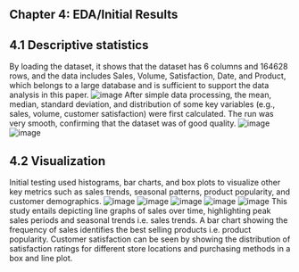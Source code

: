 ## Chapter 4: EDA/Initial Results
## 4.1 Descriptive statistics
By loading the dataset, it shows that the dataset has 6 columns and 164628 rows, and the data includes Sales, Volume, Satisfaction, Date, and Product, which belongs to a large database and is sufficient to support the data analysis in this paper.
![image](https://github.com/user-attachments/assets/8a36cd89-9a5b-432a-b34a-223ce365c48a)
After simple data processing, the mean, median, standard deviation, and distribution of some key variables (e.g., sales, volume, customer satisfaction) were first calculated. The run was very smooth, confirming that the dataset was of good quality.
![image](https://github.com/user-attachments/assets/9da96c08-6567-42f2-991f-7a2f7471c5e4)
![image](https://github.com/user-attachments/assets/cf244a35-fba1-41a4-91ec-9152aba16370)

## 4.2 Visualization
Initial testing used histograms, bar charts, and box plots to visualize other key metrics such as sales trends, seasonal patterns, product popularity, and customer demographics.
![image](https://github.com/user-attachments/assets/6f2ce969-9187-446e-a73d-d08a31be78ed)
![image](https://github.com/user-attachments/assets/37b856bc-e88f-4489-bffa-c5749b0ed7b7)
![image](https://github.com/user-attachments/assets/107dc4b2-87e1-4244-a25b-d1a0c1c3d6e8)
![image](https://github.com/user-attachments/assets/49762154-38b7-4bd8-8d03-50e168efac09)
![image](https://github.com/user-attachments/assets/96b43f06-b467-4fe1-a792-83a5182f88fe)
This study entails depicting line graphs of sales over time, highlighting peak sales periods and seasonal trends i.e. sales trends. A bar chart showing the frequency of sales identifies the best selling products i.e. product popularity. Customer satisfaction can be seen by showing the distribution of satisfaction ratings for different store locations and purchasing methods in a box and line plot.

